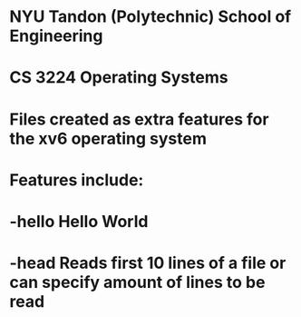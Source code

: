 # NYU Tandon (Polytechnic) School of Engineering
# CS 3224 Operating Systems
# 
# Files created as extra features for the xv6 operating system
# Features include:
# -hello	Hello World
# -head		Reads first 10 lines of a file or can specify amount of lines to be read
